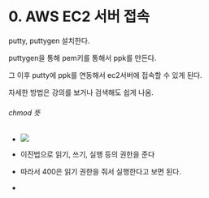 # 0. AWS EC2 서버 접속

putty, puttygen 설치한다.

puttygen을 통해 pem키를 통해서 ppk를 만든다.

그 이후 putty에 ppk를 연동해서 ec2서버에 접속할 수 있게 된다.

자세한 방법은 강의를 보거나 검색해도 쉽게 나옴.

###### chmod 뜻

- ![](C:\Users\SSAFY\AppData\Roaming\marktext\images\2023-02-04-15-23-10-image.png)

- 이진법으로 읽기, 쓰기, 실행 등의 권한을 준다

- 따라서 400은 읽기 권한을 줘서 실행한다고 보면 된다.

- 
